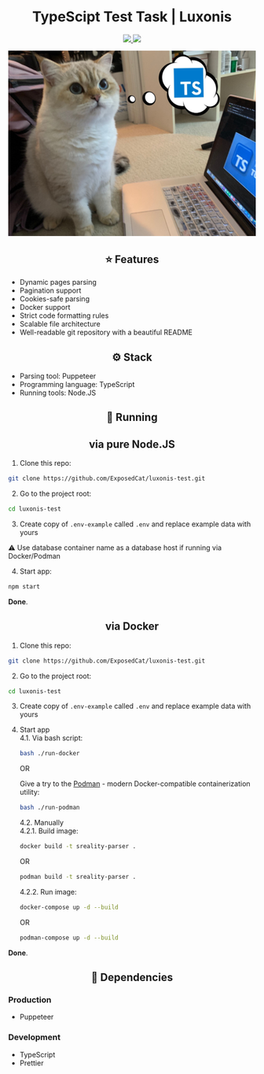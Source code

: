 <div align="center">
    <h1>TypeScipt Test Task | Luxonis</h1>

<a href="https://t.me/ExposedCatDev">

![](https://img.shields.io/badge/Telegram-Developer-informational?style=for-the-badge&logo=telegram&logoColor=26A5E4&color=26A5E4)
</a>
<a href="https://www.reddit.com/user/ExposedCatDev">
![](https://img.shields.io/badge/Reddit-Developer-informational?style=for-the-badge&logo=reddit&logoColor=FF5700&color=FF5700)
</a>

<img src="./git-assets/preview.png" alt="App preview">

</div>

<div align="center">
    <h2>⭐️ Features</h2>
</div>
<ul>
    <li>Dynamic pages parsing</li>
    <li>Pagination support</li>
    <li>Cookies-safe parsing</li>
    <li>Docker support</li>
    <li>Strict code formatting rules</li>
    <li>Scalable file architecture</li>
    <li>Well-readable git repository with a beautiful README</li>
</ul>

<div align="center">
    <h2>⚙️ Stack</h2>
</div>
<ul>
    <li>Parsing tool: Puppeteer</li>
    <li>Programming language: TypeScript</li>
    <li>Running tools: Node.JS</li>
</ul>

<div align="center">
    <h2>🔌 Running</h2>
</div>

<div align="center">
    <h2>via pure Node.JS</h2>
</div>

1. Clone this repo:

```bash
git clone https://github.com/ExposedCat/luxonis-test.git
```

2. Go to the project root:

```bash
cd luxonis-test
```

3. Create copy of `.env-example` called `.env` and replace example data with yours  

⚠️ Use database container name as a database host if running via Docker/Podman  

4. Start app:

```bash
npm start
```

**Done**.

<div align="center">
    <h2>via Docker</h2>
</div>

1. Clone this repo:

```bash
git clone https://github.com/ExposedCat/luxonis-test.git
```

2. Go to the project root:

```bash
cd luxonis-test
```

3. Create copy of `.env-example` called `.env` and replace example data with yours
4. Start app  
   4.1. Via bash script:

    ```bash
    bash ./run-docker
    ```

    OR  

    Give a try to the [Podman](https://podman.io/) - modern Docker-compatible containerization utility:

    ```bash
    bash ./run-podman
    ```

    4.2. Manually  
    4.2.1. Build image:

    ```bash
    docker build -t sreality-parser .
    ```
    OR

    ```bash
    podman build -t sreality-parser .
    ```

    4.2.2. Run image:

    ```bash
    docker-compose up -d --build
    ```

    OR

    ```bash
    podman-compose up -d --build
    ```
  
**Done**.

<div align="center">
    <h2>🔩 Dependencies</h2>
</div>
<h3>Production</h3>
<ul>
    <li>Puppeteer</li>
</ul>
<h3>Development</h3>
<ul>
    <li>TypeScript</li>
    <li>Prettier</li>
</ul>
